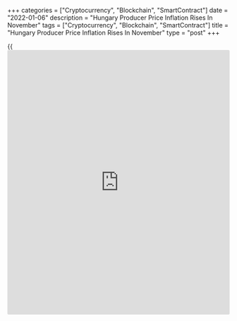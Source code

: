 +++
categories = ["Cryptocurrency", "Blockchain", "SmartContract"]
date = "2022-01-06"
description = "Hungary Producer Price Inflation Rises In November"
tags = ["Cryptocurrency", "Blockchain", "SmartContract"]
title = "Hungary Producer Price Inflation Rises In November"
type = "post"
+++

{{<iframe id="large-banner" src="https://www.bounty.group/#slide=9.0" width="100%" height="600" scrolling="no" style="border: 0px solid rgb(216, 221, 230); border-radius: 3px;">}}

Hungary's producer price inflation accelerated in November, figures from
the Hungarian Central Statistical Office showed on Thursday.

The producer price index rose 21.6 percent year-on-year in November,
following an 18.5 percent increase October.

The development of prices was influenced by the price rise of raw and
base materials, and motor fuels, the agency said.

Domestic market producer prices gained 31.2 percent annually in November
and foreign market prices increased by 2.0 percent.

On a monthly basis, producer prices rose 2.7 percent in November.

For the January to November period, producer prices rose 12.8 percent
from a year ago.

For comments and feedback [contact](https://www.playgroundfx.com/contact/): editorial@rtt[news](https://www.letsplayfx.com/blog/forex-news-website/).com

[Economic News][1]

 **What parts of the world are seeing the best (and worst) economic
performances lately? Click[here][2] to check out our [Econ Scorecard][2]
and find out! See up-to-the-moment [ranking](https://www.playgroundfx.com/blog/crypto-exchange-ranking/)s for the best and worst
performers in [GDP][3], [unemployment rate][4], [inflation][5] and much
more.**

   1. www.rtt[news](https://www.letsplayfx.com/blog/forex-news-website/).com/Content/EconomicNews.aspx
   2. www.rtt[news](https://www.letsplayfx.com/blog/forex-news-website/).com/economic-scorecard/world-rank/unemployment-rate/highest-performance.aspx
   3. www.rtt[news](https://www.letsplayfx.com/blog/forex-news-website/).com/economic-scorecard/world-rank/GDP/highest-performance.aspx
   4. www.rtt[news](https://www.letsplayfx.com/blog/forex-news-website/).com/economic-scorecard/world-rank/unemployment-rate/lowest-performance.aspx
   5. www.rtt[news](https://www.letsplayfx.com/blog/forex-news-website/).com/economic-scorecard/world-rank/CPI/highest-performance.aspx
